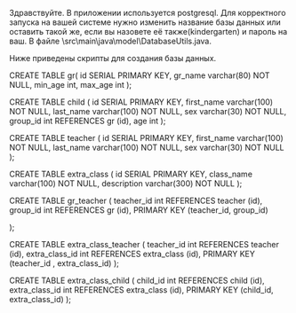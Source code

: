 Здравствуйте. В приложении используется postgresql.
Для корректного запуска на вашей системе нужно изменить название базы данных или оставить такой же, если вы назовете её также(kindergarten) и пароль на ваш.
В файле \src\main\java\model\DatabaseUtils.java.

Ниже приведены скрипты для создания базы данных.

CREATE TABLE gr(
	id SERIAL PRIMARY KEY,
	gr_name varchar(80) NOT NULL,
	min_age int,
	max_age int
);

CREATE TABLE child (
	id SERIAL PRIMARY KEY,
	first_name varchar(100) NOT NULL,
	last_name varchar(100) NOT NULL,
	sex varchar(30) NOT NULL,
	group_id int REFERENCES gr (id),
age int
);

CREATE TABLE teacher (
	id SERIAL PRIMARY KEY,
	first_name varchar(100) NOT NULL,
	last_name varchar(100) NOT NULL,
	sex varchar(30) NOT NULL
);

CREATE TABLE extra_class (
	id SERIAL PRIMARY KEY,
	class_name varchar(100) NOT NULL,
	description varchar(300) NOT NULL
);

CREATE TABLE gr_teacher (
	teacher_id int REFERENCES teacher (id),
	group_id int REFERENCES gr (id),
    PRIMARY KEY (teacher_id, group_id) 

);

CREATE TABLE extra_class_teacher (
	teacher_id int REFERENCES teacher (id),
	extra_class_id int REFERENCES extra_class (id),
    PRIMARY KEY (teacher_id , extra_class_id) 
);

CREATE TABLE extra_class_child (
	child_id int REFERENCES child (id),
	extra_class_id int REFERENCES extra_class (id),
	PRIMARY KEY (child_id, extra_class_id) 
);
